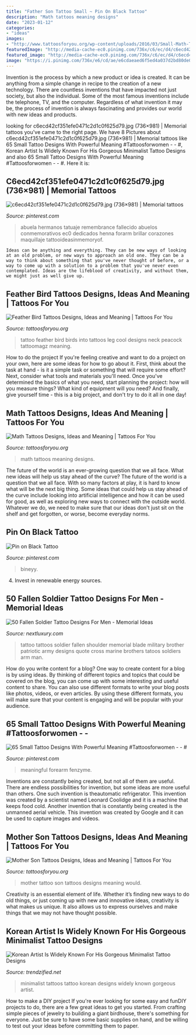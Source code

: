 ```yaml
---
title: "Father Son Tattoo Small ~ Pin On Black Tattoo"
description: "Math tattoos meaning designs"
date: "2023-01-12"
categories:
- "ideas"
images:
- "http://www.tattoosforyou.org/wp-content/uploads/2016/03/Small-Math-Tattoos.jpg"
featuredImage: "http://media-cache-ec0.pinimg.com/736x/c6/ec/d4/c6ecd42cf351efe0471c2d1c0f625d79.jpg"
featured_image: "http://media-cache-ec0.pinimg.com/736x/c6/ec/d4/c6ecd42cf351efe0471c2d1c0f625d79.jpg"
image: "https://i.pinimg.com/736x/e6/cd/ae/e6cdaeaed6f5ed4a037d2bd80de039e8.jpg"
---
```



Invention is the process by which a new product or idea is created. It can be anything from a simple change in recipe to the creation of a new technology. There are countless inventions that have impacted not just society, but also the individual. Some of the most famous inventions include the telephone, TV, and the computer. Regardless of what invention it may be, the process of invention is always fascinating and provides our world with new ideas and products.

	

		
looking for c6ecd42cf351efe0471c2d1c0f625d79.jpg (736×981) | Memorial tattoos you've came to the right page. We have 8 Pictures about c6ecd42cf351efe0471c2d1c0f625d79.jpg (736×981) | Memorial tattoos like 65 Small Tattoo Designs With Powerful Meaning #Tattoosforwomen - - #, Korean Artist Is Widely Known For His Gorgeous Minimalist Tattoo Designs and also 65 Small Tattoo Designs With Powerful Meaning #Tattoosforwomen - - #. Here it is:
		
    
## C6ecd42cf351efe0471c2d1c0f625d79.jpg (736×981) | Memorial Tattoos

<img loading=lazy src="http://media-cache-ec0.pinimg.com/736x/c6/ec/d4/c6ecd42cf351efe0471c2d1c0f625d79.jpg" onerror="this.onerror=null;this.src='https://tse3.mm.bing.net/th?id=OIP.Ya7i7tMavEwTbvS_XN0BJQHaJ3&amp;pid=15.1';" alt="c6ecd42cf351efe0471c2d1c0f625d79.jpg (736×981) | Memorial tattoos">

_Source: pinterest.com_

>abuela hermanos tatuaje remembrance fallecido abuelos conmemorativos ec0 dedicados henna forarm brillar corazones maquillaje tattooideasinmemoryof. 

	


    Ideas can be anything and everything. They can be new ways of looking at an old problem, or new ways to approach an old one. They can be a way to think about something that you've never thought of before, or a way to come up with a solution to a problem that you've never even contemplated. Ideas are the lifeblood of creativity, and without them, we might just as well give up.

    
## Feather Bird Tattoos Designs, Ideas And Meaning | Tattoos For You

<img loading=lazy src="http://www.tattoosforyou.org/wp-content/uploads/2016/03/Feather-Bird-Tattoo-for-Men.gif" onerror="this.onerror=null;this.src='https://tse3.mm.bing.net/th?id=OIP.pqq3e5NkYCKtQ_rAejjZ6AHaJ6&amp;pid=15.1';" alt="Feather Bird Tattoos Designs, Ideas and Meaning | Tattoos For You">

_Source: tattoosforyou.org_

>tattoo feather bird birds into tattoos leg cool designs neck peacock tattoomagz meaning. 

	

How to do the project
If you're feeling creative and want to do a project on your own, here are some ideas for how to go about it. First, think about the task at hand - is it a simple task or something that will require some effort? Next, consider what tools and materials you'll need. Once you've determined the basics of what you need, start planning the project: how will you measure things? What kind of equipment will you need? And finally, give yourself time - this is a big project, and don't try to do it all in one day!

    
## Math Tattoos Designs, Ideas And Meaning | Tattoos For You

<img loading=lazy src="http://www.tattoosforyou.org/wp-content/uploads/2016/03/Small-Math-Tattoos.jpg" onerror="this.onerror=null;this.src='https://tse2.mm.bing.net/th?id=OIP.EPFMM80P37txOyvfZUmmPAHaO0&amp;pid=15.1';" alt="Math Tattoos Designs, Ideas and Meaning | Tattoos For You">

_Source: tattoosforyou.org_

>math tattoos meaning designs. 

	

The future of the world is an ever-growing question that we all face. What new ideas will help us stay ahead of the curve?
The future of the world is a question that we all face. With so many factors at play, it is hard to know what will be the next big thing. Some ideas that could help us stay ahead of the curve include looking into artificial intelligence and how it can be used for good, as well as exploring new ways to connect with the outside world. Whatever we do, we need to make sure that our ideas don't just sit on the shelf and get forgotten, or worse, become everyday norms.

    
## Pin On Black Tattoo

<img loading=lazy src="https://i.pinimg.com/736x/e6/cd/ae/e6cdaeaed6f5ed4a037d2bd80de039e8.jpg" onerror="this.onerror=null;this.src='https://tse1.mm.bing.net/th?id=OIP.YJ3LTuK7rAsz2mqwtf8qxAHaQJ&amp;pid=15.1';" alt="Pin on Black Tattoo">

_Source: pinterest.com_

>bineyy. 

	

4. Invest in renewable energy sources. 

    
## 50 Fallen Soldier Tattoo Designs For Men - Memorial Ideas

<img loading=lazy src="http://nextluxury.com/wp-content/uploads/as-my-brothers-did-for-me-fallen-soldier-memorial-male-shoulder-tattoo.jpg" onerror="this.onerror=null;this.src='https://tse3.mm.bing.net/th?id=OIP.WTdB_P6BIomXtC7ZJagWtgAAAA&amp;pid=15.1';" alt="50 Fallen Soldier Tattoo Designs For Men - Memorial Ideas">

_Source: nextluxury.com_

>tattoo tattoos soldier fallen shoulder memorial blade military brother patriotic army designs quote cross marine brothers tatoos soldiers arm man. 

	

How do you write content for a blog?
One way to create content for a blog is by using ideas. By thinking of different topics and topics that could be covered on the blog, you can come up with some interesting and useful content to share. You can also use different formats to write your blog posts like photos, videos, or even articles. By using these different formats, you will make sure that your content is engaging and will be popular with your audience.

    
## 65 Small Tattoo Designs With Powerful Meaning #Tattoosforwomen - - #

<img loading=lazy src="https://i.pinimg.com/736x/e6/62/5d/e6625d08fde7dca1c04b3d3056afadbe.jpg" onerror="this.onerror=null;this.src='https://tse3.mm.bing.net/th?id=OIP.-iz4NoLRPQFEhAyGJ21wTQHaMl&amp;pid=15.1';" alt="65 Small Tattoo Designs With Powerful Meaning #Tattoosforwomen - - #">

_Source: pinterest.com_

>meaningful forearm fenzyme. 

	

Inventions are constantly being created, but not all of them are useful. There are endless possibilities for invention, but some ideas are more useful than others. One such invention is theautomatic refrigerator. This invention was created by a scientist named Leonard Coolidge and it is a machine that keeps food cold. Another invention that is constantly being created is the unmanned aerial vehicle. This invention was created by Google and it can be used to capture images and videos.

    
## Mother Son Tattoos Designs, Ideas And Meaning | Tattoos For You

<img loading=lazy src="https://www.tattoosforyou.org/wp-content/uploads/2016/05/Tattoo-for-Mother-and-Son.jpg" onerror="this.onerror=null;this.src='https://tse3.mm.bing.net/th?id=OIP.BtAMPTNtY7FEc9yWsLuB7gHaJ4&amp;pid=15.1';" alt="Mother Son Tattoos Designs, Ideas and Meaning | Tattoos For You">

_Source: tattoosforyou.org_

>mother tattoo son tattoos designs meaning would. 

	

Creativity is an essential element of life. Whether it’s finding new ways to do old things, or just coming up with new and innovative ideas, creativity is what makes us unique. It also allows us to express ourselves and make things that we may not have thought possible.

    
## Korean Artist Is Widely Known For His Gorgeous Minimalist Tattoo Designs

<img loading=lazy src="http://www.trendzified.net/wp-content/uploads/2016/08/minimalist-tattoos-4.jpg" onerror="this.onerror=null;this.src='https://tse2.mm.bing.net/th?id=OIP.43RFXVBNyGc1iaEMMzIwjQHaJg&amp;pid=15.1';" alt="Korean Artist Is Widely Known For His Gorgeous Minimalist Tattoo Designs">

_Source: trendzified.net_

>minimalist tattoos tattoo korean designs widely known gorgeous artist. 

	

How to make a DIY project
If you're ever looking for some easy and funDIY projects to do, there are a few great ideas to get you started. From crafting simple pieces of jewelry to building a giant birdhouse, there's something for everyone. Just be sure to have some basic supplies on hand, and be willing to test out your ideas before committing them to paper.

